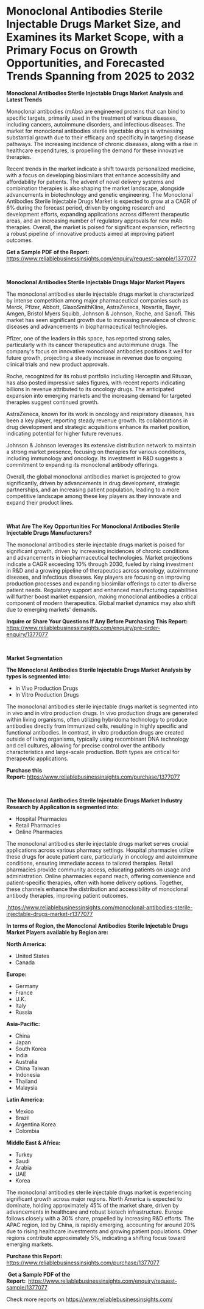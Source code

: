 <p><h1>Monoclonal Antibodies Sterile Injectable Drugs Market Size, and Examines its Market Scope, with a Primary Focus on Growth Opportunities, and Forecasted Trends Spanning from 2025 to 2032</h1></p><p><strong>Monoclonal Antibodies Sterile Injectable Drugs Market Analysis and Latest Trends</strong></p>
<p><p>Monoclonal antibodies (mAbs) are engineered proteins that can bind to specific targets, primarily used in the treatment of various diseases, including cancers, autoimmune disorders, and infectious diseases. The market for monoclonal antibodies sterile injectable drugs is witnessing substantial growth due to their efficacy and specificity in targeting disease pathways. The increasing incidence of chronic diseases, along with a rise in healthcare expenditures, is propelling the demand for these innovative therapies.</p><p>Recent trends in the market indicate a shift towards personalized medicine, with a focus on developing biosimilars that enhance accessibility and affordability for patients. The advent of novel delivery systems and combination therapies is also shaping the market landscape, alongside advancements in biotechnology and genetic engineering. The Monoclonal Antibodies Sterile Injectable Drugs Market is expected to grow at a CAGR of 6% during the forecast period, driven by ongoing research and development efforts, expanding applications across different therapeutic areas, and an increasing number of regulatory approvals for new mAb therapies. Overall, the market is poised for significant expansion, reflecting a robust pipeline of innovative products aimed at improving patient outcomes.</p></p>
<p><strong>Get a Sample PDF of the Report:&nbsp;</strong> <a href="https://www.reliablebusinessinsights.com/enquiry/request-sample/1377077?utm_campaign=116&utm_medium=2&utm_source=Github&utm_content=ia&utm_term=13012025&utm_id=monoclonal-antibodies-sterile-injectable-drugs">https://www.reliablebusinessinsights.com/enquiry/request-sample/1377077</a></p>
<p>&nbsp;</p>
<p><strong>Monoclonal Antibodies Sterile Injectable Drugs Major Market Players</strong></p>
<p><p>The monoclonal antibodies sterile injectable drugs market is characterized by intense competition among major pharmaceutical companies such as Merck, Pfizer, Abbott, GlaxoSmithKline, AstraZeneca, Novartis, Bayer, Amgen, Bristol Myers Squibb, Johnson & Johnson, Roche, and Sanofi. This market has seen significant growth due to increasing prevalence of chronic diseases and advancements in biopharmaceutical technologies.</p><p>Pfizer, one of the leaders in this space, has reported strong sales, particularly with its cancer therapeutics and autoimmune drugs. The company's focus on innovative monoclonal antibodies positions it well for future growth, projecting a steady increase in revenue due to ongoing clinical trials and new product approvals.</p><p>Roche, recognized for its robust portfolio including Herceptin and Rituxan, has also posted impressive sales figures, with recent reports indicating billions in revenue attributed to its oncology drugs. The anticipated expansion into emerging markets and the increasing demand for targeted therapies suggest continued growth.</p><p>AstraZeneca, known for its work in oncology and respiratory diseases, has been a key player, reporting steady revenue growth. Its collaborations in drug development and strategic acquisitions enhance its market position, indicating potential for higher future revenues.</p><p>Johnson & Johnson leverages its extensive distribution network to maintain a strong market presence, focusing on therapies for various conditions, including immunology and oncology. Its investment in R&D suggests a commitment to expanding its monoclonal antibody offerings.</p><p>Overall, the global monoclonal antibodies market is projected to grow significantly, driven by advancements in drug development, strategic partnerships, and an increasing patient population, leading to a more competitive landscape among these key players as they innovate and expand their product lines.</p></p>
<p>&nbsp;</p>
<p><strong>What Are The Key Opportunities For Monoclonal Antibodies Sterile Injectable Drugs Manufacturers?</strong></p>
<p><p>The monoclonal antibodies sterile injectable drugs market is poised for significant growth, driven by increasing incidences of chronic conditions and advancements in biopharmaceutical technologies. Market projections indicate a CAGR exceeding 10% through 2030, fueled by rising investment in R&D and a growing pipeline of therapeutics across oncology, autoimmune diseases, and infectious diseases. Key players are focusing on improving production processes and expanding biosimilar offerings to cater to diverse patient needs. Regulatory support and enhanced manufacturing capabilities will further boost market expansion, making monoclonal antibodies a critical component of modern therapeutics. Global market dynamics may also shift due to emerging markets' demands.</p></p>
<p><strong>Inquire or Share Your Questions If Any Before Purchasing This Report:</strong> <a href="https://www.reliablebusinessinsights.com/enquiry/pre-order-enquiry/1377077?utm_campaign=116&utm_medium=2&utm_source=Github&utm_content=ia&utm_term=13012025&utm_id=monoclonal-antibodies-sterile-injectable-drugs">https://www.reliablebusinessinsights.com/enquiry/pre-order-enquiry/1377077</a></p>
<p>&nbsp;</p>
<p><strong>Market Segmentation</strong></p>
<p><strong>The Monoclonal Antibodies Sterile Injectable Drugs Market Analysis by types is segmented into:</strong></p>
<p><ul><li>In Vivo Production Drugs</li><li>In Vitro Production Drugs</li></ul></p>
<p><p>The monoclonal antibodies sterile injectable drugs market is segmented into in vivo and in vitro production drugs. In vivo production drugs are generated within living organisms, often utilizing hybridoma technology to produce antibodies directly from immunized cells, resulting in highly specific and functional antibodies. In contrast, in vitro production drugs are created outside of living organisms, typically using recombinant DNA technology and cell cultures, allowing for precise control over the antibody characteristics and large-scale production. Both types are critical for therapeutic applications.</p></p>
<p><strong>Purchase this Report:&nbsp;</strong><a href="https://www.reliablebusinessinsights.com/purchase/1377077?utm_campaign=116&utm_medium=2&utm_source=Github&utm_content=ia&utm_term=13012025&utm_id=monoclonal-antibodies-sterile-injectable-drugs">https://www.reliablebusinessinsights.com/purchase/1377077</a></p>
<p>&nbsp;</p>
<p><strong>The Monoclonal Antibodies Sterile Injectable Drugs Market Industry Research by Application is segmented into:</strong></p>
<p><ul><li>Hospital Pharmacies</li><li>Retail Pharmacies</li><li>Online Pharmacies</li></ul></p>
<p><p>The monoclonal antibodies sterile injectable drugs market serves crucial applications across various pharmacy settings. Hospital pharmacies utilize these drugs for acute patient care, particularly in oncology and autoimmune conditions, ensuring immediate access to tailored therapies. Retail pharmacies provide community access, educating patients on usage and administration. Online pharmacies expand reach, offering convenience and patient-specific therapies, often with home delivery options. Together, these channels enhance the distribution and accessibility of monoclonal antibody therapies, improving patient outcomes.</p></p>
<p><a href="https://www.reliablebusinessinsights.com/monoclonal-antibodies-sterile-injectable-drugs-market-r1377077?utm_campaign=116&utm_medium=2&utm_source=Github&utm_content=ia&utm_term=13012025&utm_id=monoclonal-antibodies-sterile-injectable-drugs">&nbsp;https://www.reliablebusinessinsights.com/monoclonal-antibodies-sterile-injectable-drugs-market-r1377077</a></p>
<p><strong>In terms of Region, the Monoclonal Antibodies Sterile Injectable Drugs Market Players available by Region are:</strong></p>
<p>
    <p> <strong> North America: </strong>
        <ul>
            <li>United States</li>
            <li>Canada</li>
        </ul>
        </p> 
    <p> <strong> Europe: </strong>
        <ul>
            <li>Germany</li>
            <li>France</li>
            <li>U.K.</li>
            <li>Italy</li>
            <li>Russia</li>
        </ul>
        </p> 
    <p> <strong> Asia-Pacific: </strong>
        <ul>
            <li>China</li>
            <li>Japan</li>
            <li>South Korea</li>
            <li>India</li>
            <li>Australia</li>
            <li>China Taiwan</li>
            <li>Indonesia</li>
            <li>Thailand</li>
            <li>Malaysia</li>
        </ul>
        </p> 
    <p> <strong> Latin America: </strong>
        <ul>
            <li>Mexico</li>
            <li>Brazil</li>
            <li>Argentina Korea</li>
            <li>Colombia</li>
        </ul>
        </p> 
    <p> <strong> Middle East & Africa: </strong>
        <ul>
            <li>Turkey</li>
            <li>Saudi</li>
            <li>Arabia</li>
            <li>UAE</li>
            <li>Korea</li>
        </ul>
    </p>
    </p>
<p><p>The monoclonal antibodies sterile injectable drugs market is experiencing significant growth across major regions. North America is expected to dominate, holding approximately 45% of the market share, driven by advancements in healthcare and robust biotech infrastructure. Europe follows closely with a 30% share, propelled by increasing R&D efforts. The APAC region, led by China, is rapidly emerging, accounting for around 20% due to rising healthcare investments and growing patient populations. Other regions contribute approximately 5%, indicating a shifting focus toward emerging markets.</p></p>
<p><strong>Purchase this Report: </strong><a href="https://www.reliablebusinessinsights.com/purchase/1377077?utm_campaign=116&utm_medium=2&utm_source=Github&utm_content=ia&utm_term=13012025&utm_id=monoclonal-antibodies-sterile-injectable-drugs">https://www.reliablebusinessinsights.com/purchase/1377077</a></p>
<p>&nbsp;<strong>Get a Sample PDF of the Report:&nbsp;&nbsp;</strong><a href="https://www.reliablebusinessinsights.com/enquiry/request-sample/1377077?utm_campaign=116&utm_medium=2&utm_source=Github&utm_content=ia&utm_term=13012025&utm_id=monoclonal-antibodies-sterile-injectable-drugs">https://www.reliablebusinessinsights.com/enquiry/request-sample/1377077</a></p>
<p><strong></strong></p>
<p>Check more reports on <a href="https://www.reliablebusinessinsights.com/?utm_campaign=116&utm_medium=2&utm_source=Github&utm_content=ia&utm_term=13012025&utm_id=monoclonal-antibodies-sterile-injectable-drugs">https://www.reliablebusinessinsights.com/</a></p>